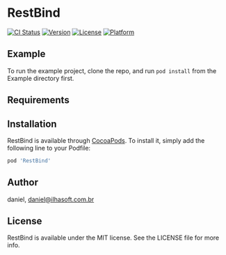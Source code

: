 # RestBind

[![CI Status](http://img.shields.io/travis/daniel/RestBind.svg?style=flat)](https://travis-ci.org/daniel/RestBind)
[![Version](https://img.shields.io/cocoapods/v/RestBind.svg?style=flat)](http://cocoapods.org/pods/RestBind)
[![License](https://img.shields.io/cocoapods/l/RestBind.svg?style=flat)](http://cocoapods.org/pods/RestBind)
[![Platform](https://img.shields.io/cocoapods/p/RestBind.svg?style=flat)](http://cocoapods.org/pods/RestBind)

## Example

To run the example project, clone the repo, and run `pod install` from the Example directory first.

## Requirements

## Installation

RestBind is available through [CocoaPods](http://cocoapods.org). To install
it, simply add the following line to your Podfile:

```ruby
pod 'RestBind'
```

## Author

daniel, daniel@ilhasoft.com.br

## License

RestBind is available under the MIT license. See the LICENSE file for more info.

